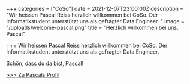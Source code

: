 +++
categories = ["CoSo"]
date = 2021-12-07T23:00:00Z
description = "Wir heissen Pascal Reiss herzlich willkommen bei CoSo. Der Informatikstudent unterstützt uns als gefragter Data Engineer. "
image = "/uploads/welcome-pascal.png"
title = "Herzlich willkommen bei uns, Pascal"

+++
Wir heissen Pascal Reiss herzlich willkommen bei CoSo. Der Informatikstudent unterstützt uns als gefragter Data Engineer. 

Schön, dass du da bist, Pascal!

[>>> Zu Pascals Profil](https://www.corporatesoftware.ch/team/pascal-reiss/ "Zum Profil von Pascal Reiss")